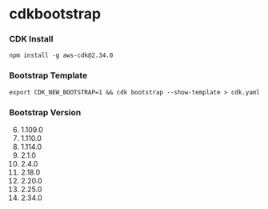 # cdkbootstrap

### CDK Install

```
npm install -g aws-cdk@2.34.0
```

### Bootstrap Template

```
export CDK_NEW_BOOTSTRAP=1 && cdk bootstrap --show-template > cdk.yaml
```

### Bootstrap Version

6. 1.109.0
7. 1.110.0
8. 1.114.0
9. 2.1.0
10. 2.4.0
11. 2.18.0
12. 2.20.0
13. 2.25.0
14. 2.34.0
